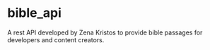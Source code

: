 # bible_api
A rest API developed by Zena Kristos to provide bible passages for developers and content creators. 

